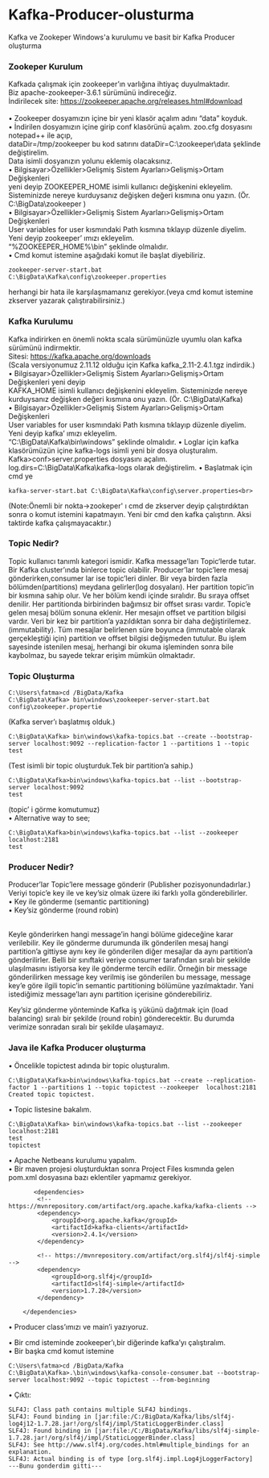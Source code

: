 # Kafka-Producer-olusturma
Kafka ve Zookeper Windows'a kurulumu ve basit bir Kafka Producer oluşturma

### Zookeper Kurulum
Kafkada çalışmak için zookeeper’ın varlığına ihtiyaç duyulmaktadır. <br>
Biz apache-zookeeper-3.6.1 sürümünü indireceğiz.<br>
İndirilecek site: https://zookeeper.apache.org/releases.html#download<br>
<br>
•	Zookeeper dosyamızın içine bir yeni klasör açalım adını “data” koyduk.<br>
•	İndirilen dosyamızın içine girip conf klasörünü açalım. zoo.cfg dosyasını notepad++ ile açıp, <br>
dataDir=/tmp/zookeeper bu kod satırını dataDir=C:\\zookeeper\\data şeklinde değiştirelim. <br>Data isimli dosyanızın yolunu eklemiş olacaksınız.<br>
•	Bilgisayar>Özellikler>Gelişmiş Sistem Ayarları>Gelişmiş>Ortam Değişkenleri<br> yeni deyip ZOOKEEPER_HOME isimli kullanıcı değişkenini ekleyelim.<br>
Sisteminizde nereye kurduysanız değişken değeri kısmına onu yazın. (Ör.  C:\BigData\zookeeper )<br>
•	Bilgisayar>Özellikler>Gelişmiş Sistem Ayarları>Gelişmiş>Ortam Değişkenleri<br> 
User variables for user kısmındaki Path kısmına tıklayıp düzenle diyelim. Yeni deyip zookeeper’ ımızı ekleyelim.<br>
“%ZOOKEEPER_HOME%\bin” şeklinde olmalıdır.<br>
•	Cmd komut istemine aşağıdaki komut ile başlat diyebiliriz.<br>
```
zookeeper-server-start.bat C:\BigData\Kafka\config\zookeeper.properties
```
herhangi bir hata ile karşılaşmamanız gerekiyor.(veya cmd komut istemine zkserver yazarak çalıştırabilirsiniz.)<br>


### Kafka Kurulumu
Kafka indirirken en önemli nokta scala sürümünüzle uyumlu olan kafka sürümünü indirmektir.<br>
Sitesi: https://kafka.apache.org/downloads<br>
(Scala versiyonumuz 2.11.12 olduğu için Kafka  kafka_2.11-2.4.1.tgz indirdik.)<br> 
•	Bilgisayar>Özellikler>Gelişmiş Sistem Ayarları>Gelişmiş>Ortam Değişkenleri yeni deyip<br>
KAFKA_HOME isimli kullanıcı değişkenini ekleyelim. Sisteminizde nereye kurduysanız değişken değeri kısmına onu yazın. (Ör.  C:\BigData\Kafka)<br>
•	Bilgisayar>Özellikler>Gelişmiş Sistem Ayarları>Gelişmiş>Ortam Değişkenleri<br>
User variables for user kısmındaki Path kısmına tıklayıp düzenle diyelim. Yeni deyip kafka’ ımızı ekleyelim.<br>
“C:\BigData\Kafka\bin\windows” şeklinde olmalıdır.
•	Loglar için kafka klasörümüzün içine kafka-logs isimli yeni bir dosya oluşturalım.<br>
Kafka>conf>server.properties dosyasını açalım. log.dirs=C:\BigData\Kafka\kafka-logs olarak değiştirelim.
•	Başlatmak için cmd ye <br>
```
kafka-server-start.bat C:\BigData\Kafka\config\server.properties<br>
```
(Note:Önemli bir nokta->zookeper' ı cmd de zkserver deyip çalıştırdıktan sonra o komut istemini kapatmayın. Yeni bir cmd den kafka çalıştırın. Aksi taktirde kafka çalışmayacaktır.)


### Topic Nedir?
Topic kullanıcı tanımlı kategori ismidir. Kafka message’ları Topic‘lerde tutar. Bir Kafka cluster’ında binlerce topic olabilir. Producer’lar topic’lere mesaj gönderirken,consumer lar ise topic’leri dinler. Bir veya birden fazla bölümden(partitions) meydana gelirler(log dosyaları). Her partition topic’in bir kısmına sahip olur. Ve her bölüm kendi içinde sıralıdır. Bu sıraya offset denilir. Her partitionda birbirinden bağımsız bir offset sırası vardır.
Topic’e gelen mesaj bölüm sonuna eklenir. Her mesajın offset ve partition bilgisi vardır. Veri bir kez bir partition’a yazıldıktan sonra bir daha değiştirilemez. (immutability). Tüm mesajlar belirlenen süre boyunca (immutable olarak gerçekleştiği için)  partition ve offset bilgisi değişmeden tutulur. Bu işlem sayesinde istenilen mesaj, herhangi bir okuma işleminden sonra bile kaybolmaz, bu sayede tekrar erişim mümkün olmaktadır.

### Topic Oluşturma
```
C:\Users\fatma>cd /BigData/Kafka
C:\BigData\Kafka> bin\windows\zookeeper-server-start.bat config\zookeeper.propertie
```
(Kafka server’ı başlatmış olduk.)<br>  
```
C:\BigData\Kafka> bin\windows\kafka-topics.bat --create --bootstrap-server localhost:9092 --replication-factor 1 --partitions 1 --topic test
```
(Test isimli bir topic oluşturduk.Tek bir partition’a sahip.)<br>
```
C:\BigData\Kafka>bin\windows\kafka-topics.bat --list --bootstrap-server localhost:9092
test
```
(topic’ i görme komutumuz)<br> 
•	Alternative way to see;<br> 
```
C:\BigData\Kafka>bin\windows\kafka-topics.bat --list --zookeeper localhost:2181 
test
```
 

### Producer Nedir?
Producer’lar Topic’lere message gönderir (Publisher pozisyonundadırlar.) Veriyi topic’e key ile ve key’siz olmak üzere iki farklı yolla gönderebilirler.<br> 
•	Key ile gönderme (semantic partitioning)<br> 
•	Key’siz gönderme (round robin)<br> <br> 

Keyle gönderirken hangi message’in hangi bölüme gideceğine karar verilebilir.
Key ile gönderme durumunda ilk gönderilen mesaj hangi partition’a gittiyse aynı key ile gönderilen diğer mesajlar da aynı partition’a gönderilirler. Belli bir sınıftaki veriye consumer tarafından sıralı bir şekilde ulaşılmasını istiyorsa key ile gönderme tercih edilir.
Örneğin bir message gönderilirken message key verilmiş ise gönderilen bu message, message key’e göre ilgili topic’in semantic partitioning bölümüne yazılmaktadır. Yani istediğimiz message’ları aynı partition içerisine gönderebiliriz. <br> 

Key’siz gönderme yönteminde Kafka iş yükünü dağıtmak için (load balancing) sıralı bir şekilde (round robin) gönderecektir. Bu durumda verimize sonradan sıralı bir şekilde ulaşamayız.<br> 
### Java ile Kafka Producer oluşturma

•	Öncelikle topictest adında bir topic oluşturalım.<br>
```
C:\BigData\Kafka>bin\windows\kafka-topics.bat --create --replication-factor 1 --partitions 1 --topic topictest --zookeeper  localhost:2181 
Created topic topictest.
```

•	Topic listesine bakalım.<br>
```
C:\BigData\Kafka> bin\windows\kafka-topics.bat --list --zookeeper localhost:2181
test
topictest
```

•	Apache Netbeans kurulumu yapalım.<br> 
•	Bir maven projesi oluşturduktan sonra Project Files kısmında gelen pom.xml dosyasına bazı eklentiler yapmamız gerekiyor.<br>
```
       <dependencies>
        <!-- https://mvnrepository.com/artifact/org.apache.kafka/kafka-clients -->
        <dependency>
            <groupId>org.apache.kafka</groupId>
            <artifactId>kafka-clients</artifactId>
            <version>2.4.1</version>
        </dependency>
        
        <!-- https://mvnrepository.com/artifact/org.slf4j/slf4j-simple -->
        <dependency>
            <groupId>org.slf4j</groupId>
            <artifactId>slf4j-simple</artifactId>
            <version>1.7.28</version>
        </dependency>

    </dependencies>
```

•	Producer class’ımızı ve main’i yazıyoruz.<br> 

•	Bir cmd isteminde zookeeper’ı,bir diğerinde kafka’yı çalıştıralım.<br> 
•	Bir başka cmd komut istemine<br> 
```
C:\Users\fatma>cd /BigData/Kafka
C:\BigData\Kafka>.\bin\windows\kafka-console-consumer.bat --bootstrap-server localhost:9092 --topic topictest --from-beginning
```

•	Çıktı:<br> 
```
SLF4J: Class path contains multiple SLF4J bindings.
SLF4J: Found binding in [jar:file:/C:/BigData/Kafka/libs/slf4j-log4j12-1.7.28.jar!/org/slf4j/impl/StaticLoggerBinder.class]
SLF4J: Found binding in [jar:file:/C:/BigData/Kafka/libs/slf4j-simple-1.7.28.jar!/org/slf4j/impl/StaticLoggerBinder.class] 
SLF4J: See http://www.slf4j.org/codes.html#multiple_bindings for an explanation.
SLF4J: Actual binding is of type [org.slf4j.impl.Log4jLoggerFactory]
---Bunu gonderdim gitti---
```





